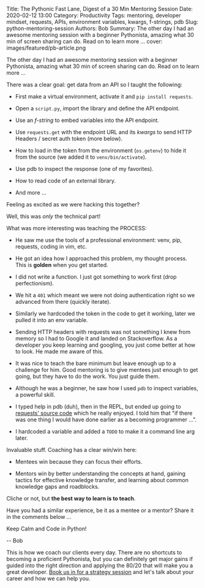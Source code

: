 Title: The Pythonic Fast Lane, Digest of a 30 Min Mentoring Session
Date: 2020-02-12 13:00
Category: Productivity
Tags: mentoring, developer mindset, requests, APIs, environment variables, kwargs, f-strings, pdb
Slug: python-mentoring-session
Authors: Bob
Summary: The other day I had an awesome mentoring session with a beginner Pythonista, amazing what 30 min of screen sharing can do. Read on to learn more ...
cover: images/featured/pb-article.png

The other day I had an awesome mentoring session with a beginner Pythonista, amazing what 30 min of screen sharing can do. Read on to learn more ...

There was a clear goal: get data from an API so I taught the following:

- First make a virtual environment, activate it and `pip install requests`.

- Open a `script.py`, import the library and define the API endpoint.

- Use an _f-string_ to embed variables into the API endpoint.

- Use `requests.get` with the endpoint URL and its _kwargs_ to send HTTP Headers / secret auth token (more below).

- How to load in the token from the environment (`os.getenv`) to hide it from the source (we added it to `venv/bin/activate`).

- Use pdb to inspect the response (one of my favorites).

- How to read code of an external library.

- And more ...

Feeling as excited as we were hacking this together?

Well, this was _only_ the technical part!

What was more interesting was teaching the PROCESS:

- He saw me use the tools of a professional environment: venv, pip, requests, coding in vim, etc.

- He got an idea how I approached this problem, my thought process. This is **golden** when you get started.

- I did not write a function. I just got something to work first (drop perfectionism).

- We hit a `401` which meant we were not doing authentication right so we advanced from there (quickly iterate).

- Similarly we hardcoded the token in the code to get it working, later we pulled it into an env variable.

- Sending HTTP headers with requests was not something I knew from memory so I had to Google it and landed on Stackoverflow. As a developer you keep learning and googling, you just come better at how to look. He made me aware of this.

- It was nice to teach the bare minimum but leave enough up to a challenge for him. Good mentoring is to give mentees just enough to get going, but they have to do the work. You just guide them.

- Although he was a beginner, he saw how I used `pdb` to inspect variables, a powerful skill.

- I typed help in pdb (duh), then in the REPL, but ended up going to [requests' source code](https://github.com/psf/requests/blob/master/requests/api.py) which he really enjoyed. I told him that "if there was one thing I would have done earlier as a becoming programmer ...".

- I hardcoded a variable and added a `TODO` to make it a command line arg later.

Invaluable stuff. Coaching has a clear win/win here:

- Mentees win because they can focus their efforts.

- Mentors win by better understanding the concepts at hand, gaining tactics for effective knowledge transfer, and learning about common knowledge gaps and roadblocks.

Cliche or not, but **the best way to learn is to teach**.

Have you had a similar experience, be it as a mentee or a mentor? Share it in the comments below ...

Keep Calm and Code in Python!

-- Bob

<div class="ctaBox">
<p>This is how we coach our clients every day. There are no shortcuts to becoming a proficient Pythonista, but you can definitely get major gains if guided into the right direction and applying the 80/20 that will make you a great developer. <a href="https://pybit.es/pages/apply.html" target="_blank">Book us in for a strategy session</a> and let's talk about your career and how we can help you.</p>
</div>
